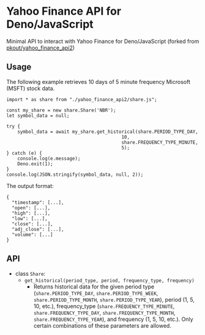 # Yahoo Finance API for Deno/JavaScript

Minimal API to interact with Yahoo Finance for Deno/JavaScript (forked from [pkout/yahoo_finance_api2](https://github.com/pkout/yahoo_finance_api2))

## Usage

The following example retrieves 10 days of 5 minute frequency Microsoft (MSFT) stock data.

```
import * as share from "./yahoo_finance_api2/share.js";

const my_share = new share.Share('NBR');
let symbol_data = null;

try {
    symbol_data = await my_share.get_historical(share.PERIOD_TYPE_DAY,
                                          10,
                                          share.FREQUENCY_TYPE_MINUTE,
                                          5);
} catch (e) {
    console.log(e.message);
    Deno.exit(1);
}
console.log(JSON.stringify(symbol_data, null, 2));
```

The output format:

```
{
  "timestamp": [...],
  "open": [...],
  "high": [...],
  "low": [...],
  "close": [...],
  "adj_close": [...],
  "volume": [...]
}
```

## API

* class `Share`:
  * `get_historical(period_type, period, frequency_type, frequency)`
    * Returns historical data for the given period type (`share.PERIOD_TYPE_DAY`, `share.PERIOD_TYPE_WEEK`, `share.PERIOD_TYPE_MONTH`, `share.PERIOD_TYPE_YEAR`), period (1, 5, 10, etc.), frequency_type (`share.FREQUENCY_TYPE_MINUTE`, `share.FREQUENCY_TYPE_DAY`, `share.FREQUENCY_TYPE_MONTH`, `share.FREQUENCY_TYPE_YEAR`), and frequency (1, 5, 10, etc.). Only certain combinations of these parameters are allowed.

